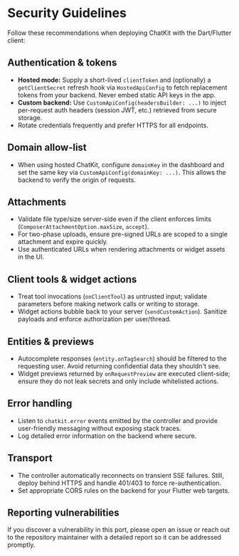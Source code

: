 # Security Guidelines

Follow these recommendations when deploying ChatKit with the Dart/Flutter client:

## Authentication & tokens

- **Hosted mode:** Supply a short-lived `clientToken` and (optionally) a `getClientSecret` refresh hook via `HostedApiConfig` to fetch replacement tokens from your backend. Never embed static API keys in the app.
- **Custom backend:** Use `CustomApiConfig(headersBuilder: ...)` to inject per-request auth headers (session JWT, etc.) retrieved from secure storage.
- Rotate credentials frequently and prefer HTTPS for all endpoints.

## Domain allow-list

- When using hosted ChatKit, configure `domainKey` in the dashboard and set the same key via `CustomApiConfig(domainKey: ...)`. This allows the backend to verify the origin of requests.

## Attachments

- Validate file type/size server-side even if the client enforces limits (`ComposerAttachmentOption.maxSize`, `accept`).
- For two-phase uploads, ensure pre-signed URLs are scoped to a single attachment and expire quickly.
- Use authenticated URLs when rendering attachments or widget assets in the UI.

## Client tools & widget actions

- Treat tool invocations (`onClientTool`) as untrusted input; validate parameters before making network calls or writing to storage.
- Widget actions bubble back to your server (`sendCustomAction`). Sanitize payloads and enforce authorization per user/thread.

## Entities & previews

- Autocomplete responses (`entity.onTagSearch`) should be filtered to the requesting user. Avoid returning confidential data they shouldn't see.
- Widget previews returned by `onRequestPreview` are executed client-side; ensure they do not leak secrets and only include whitelisted actions.

## Error handling

- Listen to `chatkit.error` events emitted by the controller and provide user-friendly messaging without exposing stack traces.
- Log detailed error information on the backend where secure.

## Transport

- The controller automatically reconnects on transient SSE failures. Still, deploy behind HTTPS and handle 401/403 to force re-authentication.
- Set appropriate CORS rules on the backend for your Flutter web targets.

## Reporting vulnerabilities

If you discover a vulnerability in this port, please open an issue or reach out to the repository maintainer with a detailed report so it can be addressed promptly.

